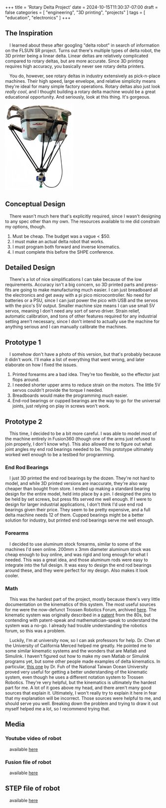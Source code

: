 +++
title = 'Rotary Delta Project'
date = 2024-10-15T11:30:37-07:00
draft = false
categories = [
    "engineering",
    "3D printing",
    "projects"
]
tags = [
    "education",
    "electronics"
]
+++

## The Inspiration

&emsp;I learned about these after googling "delta robot" in search of information on the FLSUN SR project. Turns out there's multiple types of delta robot, the 3D printer being a linear delta. Linear deltas are relatively complicated compared to rotary deltas, but are more accurate. Since 3D printing requires high accuracy, you basically never see rotary delta printers.

&emsp;You do, however, see rotary deltas in industry extensively as pick-n-place machines. Their high speed, large envelope, and relative simplicity means they're ideal for many simple factory operations. Rotary deltas also just look *really cool*, and I thought building a rotary delta machine would be a great educational opportunity. And seriously, look at this thing. It's gorgeous. 

![They're called Spider Bots for a reason](deltaRobot.png)

## Conceptual Design

&emsp;There wasn't much here that's explicitly required, since I wasn't designing to any spec other than my own. The resources available to me did constrain my options, though.

1. Must be cheap. The budget was a vague < $50.
2. I must make an actual delta robot that works.
3. I must program both forward and inverse kinematics.
4. I must complete this before the SHPE conference.

## Detailed Design

&emsp;There's a lot of nice simplifications I can take because of the low requirements. Accuracy isn't a big concern, so 3D printed parts and press-fits are going to make manufacturing much easier. I can just breadboard all the electronics and get away with a pi pico microcontroller. No need for batteries or a PSU, since I can just power the pico with USB and the servos with the pico's 5V output. Smaller machine size means I can use small 5V servos, meaning I don't need any sort of servo driver. Strain relief, automatic calibration, and tons of other features required for any industrial setting aren't necessary, since I don't intend to actually use the machine for anything serious and I can manually calibrate the machines.

## Prototype 1

&emsp;I somehow don't have a photo of this version, but that's probably because it didn't work. I'll make a list of everything that went wrong, and later elaborate on how I fixed the issues.

1. Printed forearms are a bad idea. They're too flexible, so the effector just flops around.
2. I needed shorter upper arms to reduce strain on the motors. The little 5V servos couldn't provide the torque I needed.
3. Breadboards would make the programming *much* easier.
4. End-rod bearings or cupped bearings are the way to go for the universal joints, just relying on play in screws won't work.

## Prototype 2

&emsp;This time, I decided to be a bit more careful. I was able to model most of the machine entirely in Fusion360 (though one of the arms just refused to join properly, I don't know why). This also allowed me to figure out what joint angles my end rod bearings needed to be. This prototype ultimately worked well enough to be a testbed for programming.

### End Rod Bearings

&emsp;I just 3D printed the end rod bearings by the dozen. They're not hard to model, and while 3D printed versions are inaccurate, they're also way cheaper than bought from store. I ended up making a standard bearing design for the entire model, held into place by a pin. I designed the pins to be held by set screws, but press fits served me well enough. If I were to design for larger industrial applications, I don't think I'd use end rod bearings given their price. They seem to be pretty expensive, and a full delta machine needs 12 of them. Cupped bearings might be a better solution for industry, but printed end rod bearings serve me well enough.

### Forearms

&emsp;I decided to use aluminum stock forearms, similar to some of the machines I'd seen online. 200mm x 3mm diameter aluminum stock was cheap enough to buy online, and was rigid and long enough for what I needed. This was a great idea, and those aluminum rods were easy to integrate into the full design. It was easy to design the end rod bearings around these, and they were perfect for my design. Also makes it look cooler.

### Math

&emsp;This was the hardest part of the project, mostly because there's very little documentation on the kinematics of this system. The most useful sources for me were the now-defunct Trossen Robotics Forum, archived [here](https://hypertriangle.com/~alex/delta-robot-tutorial/). The kinematic system was originally described in a [patent](https://patents.google.com/patent/US4976582A/en) from the 80s, but contending with patent-speak and mathematician-speak to understand the system was a no-go. I already had trouble understanding the robotics forum, so this was a problem.

&emsp;Luckily, I'm at university now, so I can ask professors for help. Dr. Chen at the University of California Merced helped me greatly. He pointed me to some similar kinematic systems and the wonders that are Matlab and Simulink. I haven't figured out how to make my own Matlab or Simulink programs yet, but some other people made examples of delta kinematics. In particular, [this one](https://www.mathworks.com/matlabcentral/fileexchange/93775-delta-robot) by Dr. Fuh of the National Taiwan Ocean University proved very useful for getting a better understanding of the kinematic system, even though he uses a different notation system to Trossen Robotics. They're very helpful, but the kinematics is ultimately the hardest part for me. A lot of it goes above my head, and there aren't many good sources that explain it. Ultimately, I won't really try to explain it here in fear that my explanation will be incorrect. Those sources were helpful to me, and should serve you well. Breaking down the problem and trying to draw it out myself helped me a lot, so I recommend trying that.

## Media

### Youtube video of robot

&emsp;available [here](https://youtu.be/jdE0xy-rr-U)

### Fusion file of robot

&emsp;available [here](deltaFusionFile.f3z)

## STEP file of robot

&emsp;available [here](deltaSTEPFile.step)